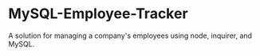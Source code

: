 # MySQL-Employee-Tracker
A solution for managing a company's employees using node, inquirer, and MySQL.
